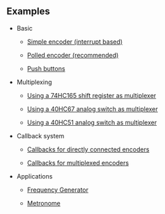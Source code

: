 ## Examples

- Basic
    - [Simple encoder (interrupt based)](1_basic/simpleEncoder/simpleEncoder.ino)

    - [Polled encoder (recommended)](1_basic/polledEncoder/polledEncoder.ino)

    - [Push buttons](1_basic/encoderButton/encoderButton.ino)

- Multiplexing
    - [Using a 74HC165 shift register as multiplexer](2_multiplexing/multiplexed_74165/)

    - [Using a 40HC67 analog switch as multiplexer](2_multiplexing/multiplexed_4067/multiplexed_4067.ino)

    - [Using a 40HC51 analog switch as multiplexer](2_multiplexing/multiplexed_4051/multiplexed_4051.ino)

- Callback system
    - [Callbacks for directly connected encoders](3_callbacks/singleEncCallback/singleEncCallback.ino)

    - [Callbacks for multiplexed encoders](3_callbacks/mplexCallbacks/mplexCallbacks.ino)

- Applications
    - [Frequency Generator](8_applications/frequencyGenerator/)

    - [Metronome](8_applications/metronome/)